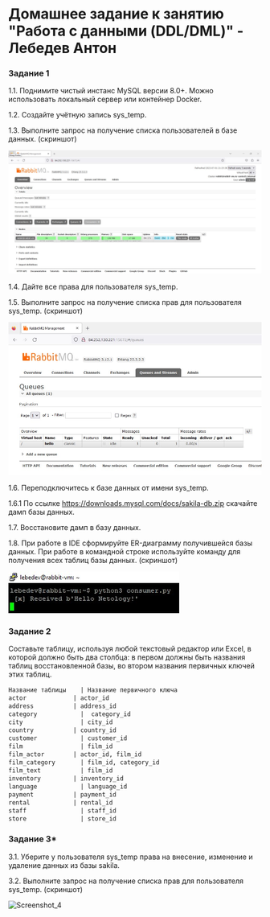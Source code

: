 # Домашнее задание к занятию "Работа с данными (DDL/DML)" - Лебедев Антон
### Задание 1

1.1. Поднимите чистый инстанс MySQL версии 8.0+. Можно использовать локальный сервер или контейнер Docker.

1.2. Создайте учётную запись sys_temp. 

1.3. Выполните запрос на получение списка пользователей в базе данных. (скриншот)

![Screenshot_1](https://github.com/Lebedun/HomeWork-Blank/blob/12-02/img/Screenshot_1.jpg)

1.4. Дайте все права для пользователя sys_temp. 

1.5. Выполните запрос на получение списка прав для пользователя sys_temp. (скриншот)

![Screenshot_2](https://github.com/Lebedun/HomeWork-Blank/blob/12-02/img/Screenshot_2.jpg)

1.6. Переподключитесь к базе данных от имени sys_temp.

1.6.1 По ссылке https://downloads.mysql.com/docs/sakila-db.zip скачайте дамп базы данных.

1.7. Восстановите дамп в базу данных.

1.8. При работе в IDE сформируйте ER-диаграмму получившейся базы данных. При работе в командной строке используйте команду для получения всех таблиц базы данных. (скриншот)

![Screenshot_3](https://github.com/Lebedun/HomeWork-Blank/blob/12-02/img/Screenshot_3.jpg)


### Задание 2
Составьте таблицу, используя любой текстовый редактор или Excel, в которой должно быть два столбца: в первом должны быть названия таблиц восстановленной базы, во втором названия первичных ключей этих таблиц. 
```
Название таблицы	| Название первичного ключа
actor             | actor_id
address	          | address_id
category	        |  category_id
city	            | city_id
country	          | country_id
customer	        | customer_id
film	            | film_id
film_actor        | actor_id, film_id
film_category	    | film_id, category_id
film_text    	    | film_id
inventory         |	inventory_id
language	        | language_id
payment	          | payment_id
rental	          | rental_id
staff	            | staff_id
store	            | store_id

```

### Задание 3*
3.1. Уберите у пользователя sys_temp права на внесение, изменение и удаление данных из базы sakila.

3.2. Выполните запрос на получение списка прав для пользователя sys_temp. (скриншот)

![Screenshot_4](https://github.com/Lebedun/HomeWork-Blank/blob/??-??/img/Screenshot_4.jpg)


